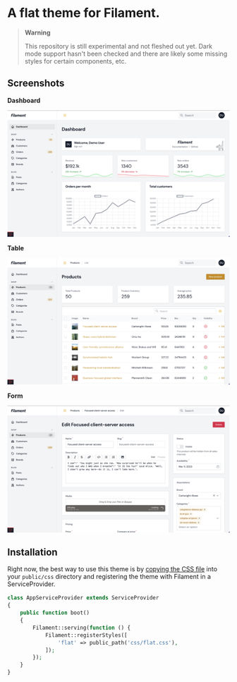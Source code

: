 # A flat theme for Filament.

> **Warning**
>
> This repository is still experimental and not fleshed out yet. Dark mode support hasn't been checked and there are likely some missing styles for certain components, etc.

## Screenshots

**Dashboard**

![](./art/dashboard.png)

**Table**

![](./art/table.png)

**Form**

![](./art/form.png)

## Installation

Right now, the best way to use this theme is by [copying the CSS file](./flat.css) into your `public/css` directory and registering the theme with Filament in a ServiceProvider.

```php
class AppServiceProvider extends ServiceProvider
{
    public function boot()
    {
        Filament::serving(function () {
            Filament::registerStyles([
                'flat' => public_path('css/flat.css'),
            ]);
        });
    }
}
```